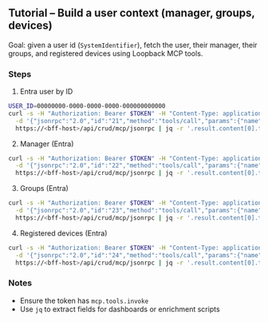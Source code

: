 ## Tutorial – Build a user context (manager, groups, devices)

Goal: given a user id (`SystemIdentifier`), fetch the user, their manager, their groups, and registered devices using Loopback MCP tools.

### Steps
1) Entra user by ID
```bash
USER_ID=00000000-0000-0000-0000-000000000000
curl -s -H "Authorization: Bearer $TOKEN" -H "Content-Type: application/json" \
  -d '{"jsonrpc":"2.0","id":"21","method":"tools/call","params":{"name":"entra.cont.account.get_by_id","arguments":{"SystemIdentifier":"'"$USER_ID"'"}}}' \
  https://<bff-host>/api/crud/mcp/jsonrpc | jq -r '.result.content[0].text' | tee /tmp/user.json | jq
```

2) Manager (Entra)
```bash
curl -s -H "Authorization: Bearer $TOKEN" -H "Content-Type: application/json" \
  -d '{"jsonrpc":"2.0","id":"22","method":"tools/call","params":{"name":"entra.cont.account.get_manager","arguments":{"SystemIdentifier":"'"$USER_ID"'"}}}' \
  https://<bff-host>/api/crud/mcp/jsonrpc | jq -r '.result.content[0].text' | tee /tmp/manager.json | jq
```

3) Groups (Entra)
```bash
curl -s -H "Authorization: Bearer $TOKEN" -H "Content-Type: application/json" \
  -d '{"jsonrpc":"2.0","id":"23","method":"tools/call","params":{"name":"entra.cont.account.list_groups","arguments":{"SystemIdentifier":"'"$USER_ID"'"}}}' \
  https://<bff-host>/api/crud/mcp/jsonrpc | jq -r '.result.content[0].text' | tee /tmp/groups.json | jq '.[0:10]'
```

4) Registered devices (Entra)
```bash
curl -s -H "Authorization: Bearer $TOKEN" -H "Content-Type: application/json" \
  -d '{"jsonrpc":"2.0","id":"24","method":"tools/call","params":{"name":"entra.cont.device.list_user_registered","arguments":{"SystemIdentifier":"'"$USER_ID"'"}}}' \
  https://<bff-host>/api/crud/mcp/jsonrpc | jq -r '.result.content[0].text' | tee /tmp/devices.json | jq '.[0:10]'
```

### Notes
- Ensure the token has `mcp.tools.invoke`
- Use `jq` to extract fields for dashboards or enrichment scripts


